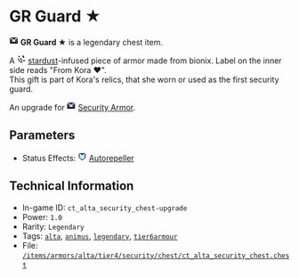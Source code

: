 # GR Guard ★

<img src="https://raw.githubusercontent.com/Ceterai/Enternia/main/items/armors/alta/tier4/security/chest/icon.png" alt="GR Guard ★ icon" loading="lazy" height=16px width="auto" /> **GR Guard ★** is a legendary chest item.

A <img src="https://raw.githubusercontent.com/Ceterai/Enternia/main/items/generic/crafting/ct_stardust.png" alt="Stardust icon" loading="lazy" height=16px width="auto" /> [stardust](https://ceterai.github.io/MyEnternia/Wiki/Stardust)-infused piece of armor made from bionix. Label on the inner side reads "From Kora ❤".  
This gift is part of Kora's relics, that she worn or used as the first security guard.

An upgrade for <img src="https://raw.githubusercontent.com/Ceterai/Enternia/main/items/armors/alta/tier4/security/chest/icon.png" alt="Security Armor icon" loading="lazy" height=16px width="auto" /> [Security Armor](https://ceterai.github.io/MyEnternia/Wiki/SecurityArmor).

## Parameters

- Status Effects: <img src="https://raw.githubusercontent.com/Ceterai/Enternia/main/stats/effects/ct_hit_burst/ct_autorepeller.png" alt="Autorepeller icon" loading="lazy" height=16px width="auto" /> [Autorepeller](https://ceterai.github.io/MyEnternia/Wiki/Autorepeller)

## Technical Information

- In-game ID: `ct_alta_security_chest-upgrade`
- Power: `1.0`
- Rarity: `Legendary`
- Tags: [`alta`](https://ceterai.github.io/MyEnternia/Wiki/Tags/Alta), [`animus`](https://ceterai.github.io/MyEnternia/Wiki/Tags/Animus), [`legendary`](https://ceterai.github.io/MyEnternia/Wiki/Tags/Legendary), [`tier6armour`](https://ceterai.github.io/MyEnternia/Wiki/Tags/Tier6Armour)
- File: [`/items/armors/alta/tier4/security/chest/ct_alta_security_chest.chest`](https://github.com/Ceterai/Enternia/blob/main/items/armors/alta/tier4/security/chest/ct_alta_security_chest.chest)

